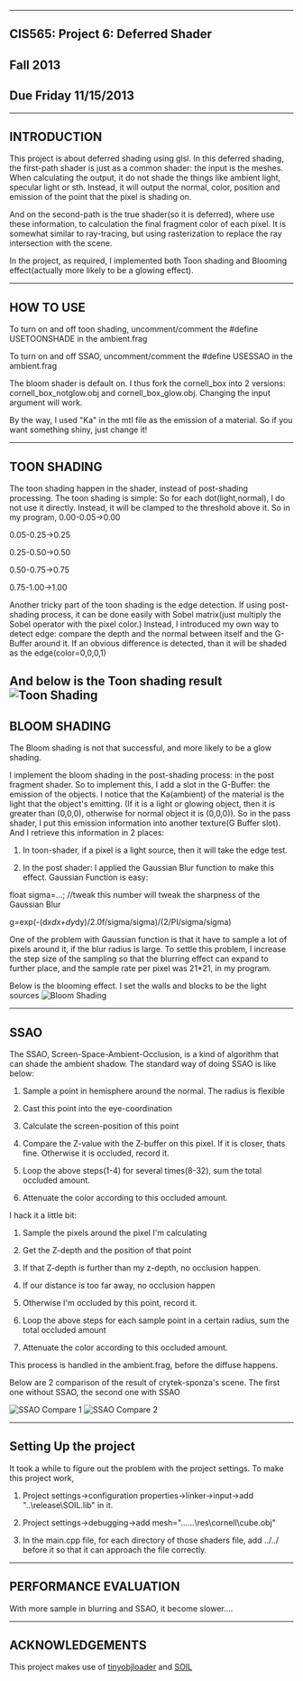 -------------------------------------------------------------------------------
CIS565: Project 6: Deferred Shader
-------------------------------------------------------------------------------
Fall 2013
-------------------------------------------------------------------------------
Due Friday 11/15/2013
-------------------------------------------------------------------------------

-------------------------------------------------------------------------------
INTRODUCTION
-------------------------------------------------------------------------------
This project is about deferred shading using glsl. In this deferred shading, the first-path shader is just as a common shader: the input is the meshes. When calculating the output, it do not shade the things like 
ambient light, specular light or sth. Instead, it will output the normal, color, position and emission of the point that the pixel is shading on. 

And on the second-path is the true shader(so it is deferred), where use these information, to calculation the final fragment color of each pixel. It is somewhat similar to ray-tracing, but using rasterization to 
replace the ray intersection with the scene. 

In the project, as required, I implemented both Toon shading and Blooming effect(actually more likely to be a glowing effect). 

-------------------------------------------------------------------------------
HOW TO USE
-------------------------------------------------------------------------------

To turn on and off toon shading, uncomment/comment the #define USETOONSHADE in the ambient.frag

To turn on and off SSAO, uncomment/comment the #define USESSAO in the ambient.frag

The bloom shader is default on. I thus fork the cornell_box into 2 versions: cornell_box_notglow.obj and cornell_box_glow.obj. Changing the input argument will work.

By the way, I used "Ka" in the mtl file as the emission of a material. So if you want something shiny, just change it!

-------------------------------------------------------------------------------
TOON SHADING
-------------------------------------------------------------------------------
The toon shading happen in the shader, instead of post-shading processing. The toon shading is simple: So for each dot(light,normal), I do not use it directly. Instead, it will be clamped to the threshold above it.
So in my program, 
0.00-0.05->0.00

0.05-0.25->0.25

0.25-0.50->0.50

0.50-0.75->0.75

0.75-1.00->1.00

Another tricky part of the toon shading is the edge detection. If using post-shading process, it can be done easily with Sobel matrix(just multiply the Sobel operator with the pixel color.) Instead, I introduced my own
 way to detect edge: compare the depth and the normal between itself and the G-Buffer around it. If an obvious difference is detected, than it will be shaded as the edge(color=0,0,0,1)
 
 And below is the Toon shading result
 ![Toon Shading](https://github.com/heguanyu/Project6-DeferredShader/blob/master/img/toonshade.jpg?raw=true)
-------------------------------------------------------------------------------
BLOOM SHADING
-------------------------------------------------------------------------------
The Bloom shading is not that successful, and more likely to be a glow shading.

I implement the bloom shading in the post-shading process: in the post fragment shader. So to implement this, I add a slot in the G-Buffer: the emission of the objects. I notice that the Ka(ambient) of the material
 is the light that the object's emitting. (If it is a light or glowing object, then it is greater than (0,0,0), otherwise for normal object it is (0,0,0)). So in the pass shader, I put this emission information into
  another texture(G Buffer slot). And I retrieve this information in 2 places:
  
 1. In toon-shader, if a pixel is a light source, then it will take the edge test.
 
 2. In the post shader: I applied the Gaussian Blur function to make this effect. Gaussian Function is easy: 
 
 float sigma=...; //tweak this number will tweak the sharpness of the Gaussian Blur
 
 g=exp(-(dx*dx+dy*dy)/2.0f/sigma/sigma)/(2/PI/sigma/sigma)
 
 One of the problem with Gaussian function is that it have to sample a lot of pixels around it, if the blur radius is large. To settle this problem, I increase the step size of the sampling so that the blurring
  effect can expand to further place, and the sample rate per pixel was 21*21, in my program.

Below is the blooming effect. I set the walls and blocks to be the light sources
![Bloom Shading](https://github.com/heguanyu/Project6-DeferredShader/blob/master/img/bloom.jpg?raw=true)

-------------------------------------------------------------------------------
SSAO
-------------------------------------------------------------------------------

The SSAO, Screen-Space-Ambient-Occlusion, is a kind of algorithm that can shade the ambient shadow. The standard way of doing SSAO is like below:

1. Sample a point in hemisphere around the normal. The radius is flexible

2. Cast this point into the eye-coordination

3. Calculate the screen-position of this point

4. Compare the Z-value with the Z-buffer on this pixel. If it is closer, thats fine. Otherwise it is occluded, record it.

5. Loop the above steps(1-4) for several times(8-32), sum the total occluded amount.

6. Attenuate the color according to this occluded amount.

I hack it a little bit:

1. Sample the pixels around the pixel I'm calculating

2. Get the Z-depth and the position of that point

3. If that Z-depth is further than my z-depth, no occlusion happen.

4. If our distance is too far away, no occlusion happen

5. Otherwise I'm occluded by this point, record it.

6. Loop the above steps for each sample point in a certain radius, sum the total occluded amount

7. Attenuate the color according to this occluded amount.

This process is handled in the ambient.frag, before the diffuse happens.

Below are 2 comparison of the result of crytek-sponza's scene. The first one without SSAO, the second one with SSAO

![SSAO Compare 1](https://github.com/heguanyu/Project6-DeferredShader/blob/master/img/SSAO-compare.jpg?raw=true)
![SSAO Compare 2](https://github.com/heguanyu/Project6-DeferredShader/blob/master/img/SSAO-compare2.jpg?raw=true)


-------------------------------------------------------------------------------
Setting Up the project
-------------------------------------------------------------------------------
It took a while to figure out the problem with the project settings. To make this project work, 

1. Project settings->configuration properties->linker->input->add "..\release\SOIL.lib" in it.

2. Project settings->debugging->add mesh="..\..\..\res\cornell\cube.obj" 

3. In the main.cpp file, for each directory of those shaders file, add ../../   before it so that it can approach the file correctly.

-------------------------------------------------------------------------------
PERFORMANCE EVALUATION
-------------------------------------------------------------------------------
With more sample in blurring and SSAO, it become slower....

---
ACKNOWLEDGEMENTS
---
This project makes use of [tinyobjloader](http://syoyo.github.io/tinyobjloader/) and [SOIL](http://lonesock.net/soil.html)
